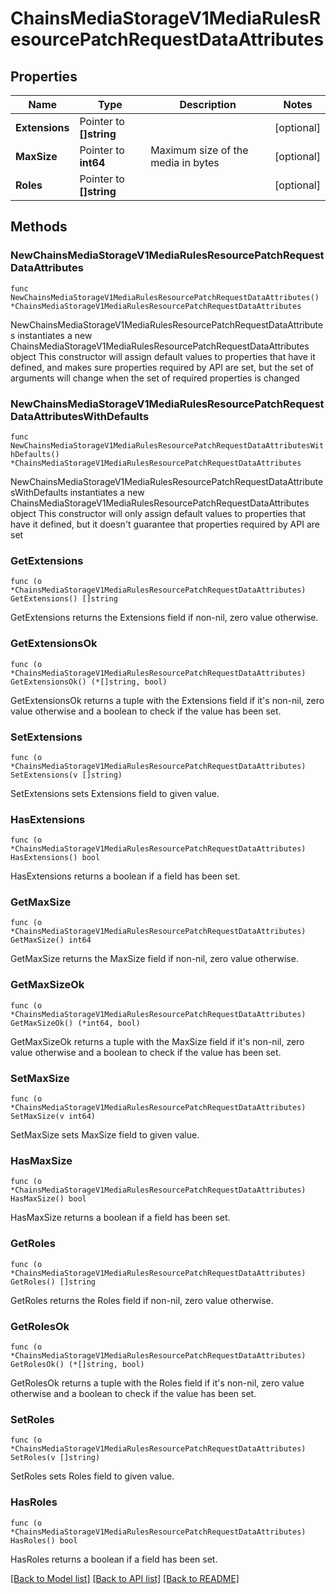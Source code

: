 # ChainsMediaStorageV1MediaRulesResourcePatchRequestDataAttributes

## Properties

Name | Type | Description | Notes
------------ | ------------- | ------------- | -------------
**Extensions** | Pointer to **[]string** |  | [optional] 
**MaxSize** | Pointer to **int64** | Maximum size of the media in bytes | [optional] 
**Roles** | Pointer to **[]string** |  | [optional] 

## Methods

### NewChainsMediaStorageV1MediaRulesResourcePatchRequestDataAttributes

`func NewChainsMediaStorageV1MediaRulesResourcePatchRequestDataAttributes() *ChainsMediaStorageV1MediaRulesResourcePatchRequestDataAttributes`

NewChainsMediaStorageV1MediaRulesResourcePatchRequestDataAttributes instantiates a new ChainsMediaStorageV1MediaRulesResourcePatchRequestDataAttributes object
This constructor will assign default values to properties that have it defined,
and makes sure properties required by API are set, but the set of arguments
will change when the set of required properties is changed

### NewChainsMediaStorageV1MediaRulesResourcePatchRequestDataAttributesWithDefaults

`func NewChainsMediaStorageV1MediaRulesResourcePatchRequestDataAttributesWithDefaults() *ChainsMediaStorageV1MediaRulesResourcePatchRequestDataAttributes`

NewChainsMediaStorageV1MediaRulesResourcePatchRequestDataAttributesWithDefaults instantiates a new ChainsMediaStorageV1MediaRulesResourcePatchRequestDataAttributes object
This constructor will only assign default values to properties that have it defined,
but it doesn't guarantee that properties required by API are set

### GetExtensions

`func (o *ChainsMediaStorageV1MediaRulesResourcePatchRequestDataAttributes) GetExtensions() []string`

GetExtensions returns the Extensions field if non-nil, zero value otherwise.

### GetExtensionsOk

`func (o *ChainsMediaStorageV1MediaRulesResourcePatchRequestDataAttributes) GetExtensionsOk() (*[]string, bool)`

GetExtensionsOk returns a tuple with the Extensions field if it's non-nil, zero value otherwise
and a boolean to check if the value has been set.

### SetExtensions

`func (o *ChainsMediaStorageV1MediaRulesResourcePatchRequestDataAttributes) SetExtensions(v []string)`

SetExtensions sets Extensions field to given value.

### HasExtensions

`func (o *ChainsMediaStorageV1MediaRulesResourcePatchRequestDataAttributes) HasExtensions() bool`

HasExtensions returns a boolean if a field has been set.

### GetMaxSize

`func (o *ChainsMediaStorageV1MediaRulesResourcePatchRequestDataAttributes) GetMaxSize() int64`

GetMaxSize returns the MaxSize field if non-nil, zero value otherwise.

### GetMaxSizeOk

`func (o *ChainsMediaStorageV1MediaRulesResourcePatchRequestDataAttributes) GetMaxSizeOk() (*int64, bool)`

GetMaxSizeOk returns a tuple with the MaxSize field if it's non-nil, zero value otherwise
and a boolean to check if the value has been set.

### SetMaxSize

`func (o *ChainsMediaStorageV1MediaRulesResourcePatchRequestDataAttributes) SetMaxSize(v int64)`

SetMaxSize sets MaxSize field to given value.

### HasMaxSize

`func (o *ChainsMediaStorageV1MediaRulesResourcePatchRequestDataAttributes) HasMaxSize() bool`

HasMaxSize returns a boolean if a field has been set.

### GetRoles

`func (o *ChainsMediaStorageV1MediaRulesResourcePatchRequestDataAttributes) GetRoles() []string`

GetRoles returns the Roles field if non-nil, zero value otherwise.

### GetRolesOk

`func (o *ChainsMediaStorageV1MediaRulesResourcePatchRequestDataAttributes) GetRolesOk() (*[]string, bool)`

GetRolesOk returns a tuple with the Roles field if it's non-nil, zero value otherwise
and a boolean to check if the value has been set.

### SetRoles

`func (o *ChainsMediaStorageV1MediaRulesResourcePatchRequestDataAttributes) SetRoles(v []string)`

SetRoles sets Roles field to given value.

### HasRoles

`func (o *ChainsMediaStorageV1MediaRulesResourcePatchRequestDataAttributes) HasRoles() bool`

HasRoles returns a boolean if a field has been set.


[[Back to Model list]](../README.md#documentation-for-models) [[Back to API list]](../README.md#documentation-for-api-endpoints) [[Back to README]](../README.md)


